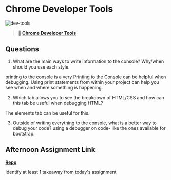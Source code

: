 # Chrome Developer Tools

![dev-tools](https://bcw.blob.core.windows.net/public/img/lesson-images/4571780153354770)

> **📖 [Chrome Developer Tools](https://codeworksacademy.com/fs-student-guide/resources/wk2/03-Chrome-Dev-Tools)**

## Questions

1. What are the main ways to write information to the console? Why/when should you use each style.  

printing to the console is a very Printing to the Console can be  helpful when debugging. Using print statements from within your project can help you see when and where something is happening.

2. Which tab allows you to see the breakdown of HTML/CSS and how can this tab be useful when debugging HTML? 

The elements tab can be useful for this. 


3. Outside of writing everything to the console, what is a better way to debug your code? using a debugger on code- like the ones available for bootstrap. 

## Afternoon Assignment Link

**[Repo](https://github.com/EllaMarcum/icecreamParlor.git)**

Identify at least 1 takeaway from today's assignment
